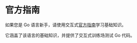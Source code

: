 # 官方指南

如果您是 Go 语言新手，请使用交互式[官方指南](https://tour.golang.org/welcome/1)学习基础知识。

它涵盖了该语言的基础知识，并提供了交互式训练场测试 Go 代码。